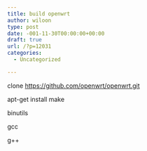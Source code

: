```yaml
---
title: build openwrt
author: wiloon
type: post
date: -001-11-30T00:00:00+00:00
draft: true
url: /?p=12031
categories:
  - Uncategorized

---
```

clone https://github.com/openwrt/openwrt.git
  
apt-get install make
  
binutils
  
gcc
  
g++